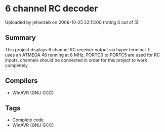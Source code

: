# 6 channel RC decoder

Uploaded by jehanzeb on 2009-10-25 22:15:00 (rating 0 out of 5)

## Summary

This project displays 6 channel RC receiver output via hyper terminal. It uses an ATMEGA 48 running at 8 MHz. PORTC0 to PORTC5 are used for RC inputs. channels should be connected in order for this project to work completely

## Compilers

- WinAVR (GNU GCC)

## Tags

- Complete code
- WinAVR (GNU GCC)
